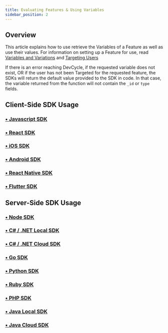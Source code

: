 ```yaml
---
title: Evaluating Features & Using Variables
sidebar_position: 2
---
```


## Overview

This article explains how to use retrieve the Variables of a Feature as well as use their values. For information on setting up a Feature for use, read [Variables and Variations](/docs/home/feature-management/features-and-variables/creating-variables-and-variations) and [Targeting Users](/docs/home/feature-management/features-and-variables/targeting-users)

If there is an error reaching DevCycle, if the requested variable does not exist, OR if the user has not been Targeted for the requested feature, the SDKs will return the default value provided to the SDK in code. In that case, the variable returned from the function will not contain the `_id` or `type` fields.

## Client-Side SDK Usage

### [• Javascript SDK](/docs/sdk/client-side-sdks/javascript#getting-variable-values)

### [• React SDK](/docs/sdk/client-side-sdks/react#getting-a-variable)

### [• iOS SDK](/docs/sdk/client-side-sdks/ios#using-variable-values)

### [• Android SDK](/docs/sdk/client-side-sdks/android#using-variable-values)

### [• React Native SDK](/docs/sdk/client-side-sdks/react-native#getting-a-variable)

### [• Flutter SDK](/docs/sdk/client-side-sdks/flutter#using-variable-values)

## Server-Side SDK Usage

### [• Node SDK](/docs/sdk/server-side-sdks/node#get-and-use-variable-by-key) 

### [• C# / .NET Local SDK](/docs/sdk/server-side-sdks/dotnet-local#get-and-use-variable-by-key) 

### [• C# / .NET Cloud SDK](/docs/sdk/server-side-sdks/dotnet-cloud#get-and-use-variable-by-key)

### [• Go SDK](/docs/sdk/server-side-sdks/go#get-and-use-variable-by-key)

### [• Python SDK](/docs/sdk/server-side-sdks/python#get-and-use-variable-by-key)

### [• Ruby SDK](/docs/sdk/server-side-sdks/ruby#get-and-use-variable-by-key)

### [• PHP SDK](/docs/sdk/server-side-sdks/php#get-and-use-variable-by-key)

### [• Java Local SDK](/docs/sdk/server-side-sdks/java-local#get-and-use-variable-by-key)

### [• Java Cloud SDK](/docs/sdk/server-side-sdks/java-cloud#get-and-use-variable-by-key)